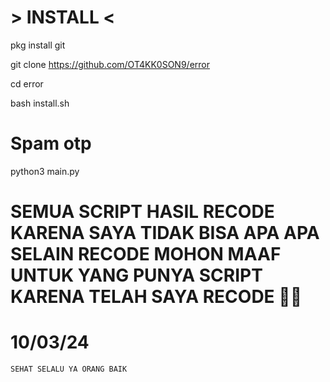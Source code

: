 # > INSTALL <

pkg install git



git clone https://github.com/OT4KK0SON9/error




cd error




bash install.sh

# Spam otp
python3 main.py
#

# SEMUA SCRIPT HASIL RECODE KARENA SAYA TIDAK BISA APA APA SELAIN RECODE MOHON MAAF UNTUK YANG PUNYA SCRIPT KARENA TELAH SAYA RECODE 🙏😢   
# 10/03/24 


`SEHAT SELALU YA ORANG BAIK`
